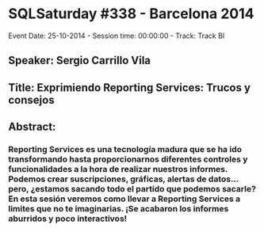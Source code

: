 # SQLSaturday #338 - Barcelona 2014
Event Date: 25-10-2014 - Session time: 00:00:00 - Track: Track BI
## Speaker: Sergio Carrillo Vila
## Title: Exprimiendo Reporting Services: Trucos y consejos
## Abstract:
### Reporting Services es una tecnología madura que se ha ido transformando hasta proporcionarnos diferentes controles y funcionalidades a la hora de realizar nuestros informes. Podemos crear suscripciones, gráficas, alertas de datos... pero, ¿estamos sacando todo el partido que podemos sacarle? En esta sesión veremos como llevar a Reporting Services a limites que no te imaginarias. ¡Se acabaron los informes aburridos y poco interactivos!

